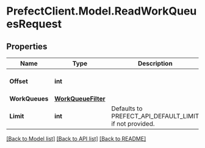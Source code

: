 # PrefectClient.Model.ReadWorkQueuesRequest

## Properties

Name | Type | Description | Notes
------------ | ------------- | ------------- | -------------
**Offset** | **int** |  | [optional] [default to 0]
**WorkQueues** | [**WorkQueueFilter**](WorkQueueFilter.md) |  | [optional] 
**Limit** | **int** | Defaults to PREFECT_API_DEFAULT_LIMIT if not provided. | [optional] 

[[Back to Model list]](../README.md#documentation-for-models) [[Back to API list]](../README.md#documentation-for-api-endpoints) [[Back to README]](../README.md)

